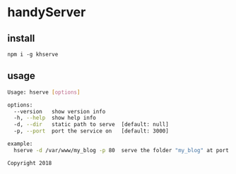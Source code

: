 # handyServer

## install

`npm i -g khserve`

## usage

```bash
Usage: hserve [options]

options:
  --version   show version info
  -h, --help  show help info
  -d, --dir   static path to serve  [default: null]
  -p, --port  port the service on   [default: 3000]

example:
  hserve -d /var/www/my_blog -p 80  serve the folder "my_blog" at port 80.

Copyright 2018
```
